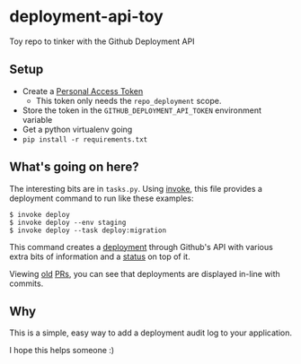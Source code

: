 # deployment-api-toy

Toy repo to tinker with the Github Deployment API

## Setup

- Create a [Personal Access Token](https://help.github.com/articles/creating-an-access-token-for-command-line-use/)
  - This token only needs the `repo_deployment` scope.
- Store the token in the `GITHUB_DEPLOYMENT_API_TOKEN` environment variable
- Get a python virtualenv going
- `pip install -r requirements.txt`

## What's going on here?

The interesting bits are in `tasks.py`. Using [invoke](http://pyinvoke.org), this file provides a
deployment command to run like these examples:

```
$ invoke deploy
$ invoke deploy --env staging
$ invoke deploy --task deploy:migration
```

This command creates a [deployment](https://developer.github.com/v3/repos/deployments/) through Github's
API with various extra bits of information and a [status](https://developer.github.com/v3/repos/deployments/#create-a-deployment-status) on top of it.

Viewing [old](http://github.com/sburns/deployment-api-toy/pull/1) [PRs](http://github.com/sburns/deployment-api-toy/pull/2), you can see that deployments are displayed in-line with commits.

## Why

This is a simple, easy way to add a deployment audit log to your application.

I hope this helps someone :)
